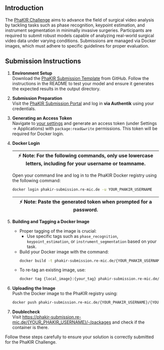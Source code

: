 
## Introduction

The [PhaKIR Challenge](https://phakir.re-mic.de/) aims to advance the field of surgical video analysis by tackling tasks such as phase recognition, keypoint estimation, and instrument segmentation in minimally invasive surgeries. Participants are required to submit robust models capable of analyzing real-world surgical video data under varying conditions. Submissions are managed via Docker images, which must adhere to specific guidelines for proper evaluation.

## Submission Instructions

1. **Environment Setup**  
   Download the [PhaKIR Submission Template](https://github.com/schnadoslin/PhaKIR_Submission_Template?tab=readme-ov-file#testing-and-constraints) from GitHub. Follow the instructions in the README to test your model and ensure it generates the expected results in the output directory.

2. **Submission Preparation**  
   Visit the [PhaKIR Submission Portal](https://phakir-submission.re-mic.de/) and log in **via Authentik** using your credentials.

3. **Generating an Access Token**  
   Navigate to [your settings](https://phakir-submission.re-mic.de/user/settings/applications) and generate an access token (under Settings -> Applications) with `package:read&write` permissions. This token will be required for Docker login.

4. **Docker Login**

   | :zap:        Note: For the following commands, only use lowercase letters, including for your username or teamname.
   |-----------------------------------------|

   Open your command line and log in to the PhaKIR Docker registry using the following command:

   ```bash
   docker login phakir-submission.re-mic.de -u YOUR_PHAKIR_USERNAME
   ```

   | :zap:        Note: Paste the generated token when prompted for a password.
   |-----------------------------------------|

6. **Building and Tagging a Docker Image**  
    - Proper tagging of the image is crucial:
      - Use specific tags such as `phase_recognition`, `keypoint_estimation`, or `instrument_segmentation` based on your task.
   - Build your Docker image with the command:  
     ```bash
     docker build -t phakir-submission.re-mic.de/{YOUR_PHAKIR_USERNAME}/{YOUR_PHAKIR_USERNAME_OR_TEAMNAME}:{task_tag} .
     ```
   - To re-tag an existing image, use:  
     ```bash
     docker tag {local_image}:{your_tag} phakir-submission.re-mic.de/{YOUR_PHAKIR_USERNAME}/{YOUR_PHAKIR_USERNAME_OR_TEAMNAME}:{task_tag}
     ```

7. **Uploading the Image**  
   Push the Docker image to the PhaKIR registry using:  
   ```bash
   docker push phakir-submission.re-mic.de/{YOUR_PHAKIR_USERNAME}/{YOUR_PHAKIR_USERNAME_OR_TEAMNAME}:{task_tag}
   ```
6. **Doublecheck**  
   Visit https://phakir-submission.re-mic.de/{YOUR_PHAKIR_USERNAME}/-/packages and check if the container is there.

Follow these steps carefully to ensure your solution is correctly submitted for the PhaKIR Challenge.
